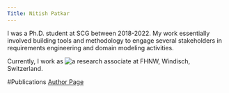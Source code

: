 ```yaml
---
Title: Nitish Patkar
---
```


I was a Ph.D. student at SCG between 2018-2022. 
My work essentially involved building tools and methodology to engage several stakeholders in requirements engineering and domain modeling activities.

Currently, I work as ![a research associate](https://www.fhnw.ch/en/about-fhnw/schools/school-of-engineering/institutes/institute-for-interactive-technologies/about-us) at FHNW, Windisch, Switzerland.


#Publications
[Author Page](%assets_url%/scgbib/?query=patkar&filter=Year)
